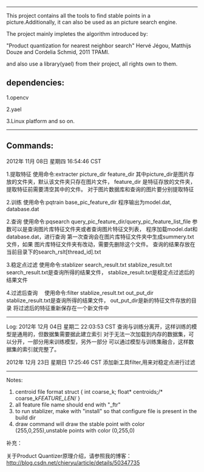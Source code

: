 ********************************************************************************************************

This project contains all the tools to find stable points in a 
picture.Additionally, it can also be used as an picture search 
engine.

The project mainly impletes the algorithm introduced by:

 "Product quantization for nearest neighbor search"
 Hervé Jégou, Matthijs Douze and Cordelia Schmid, 2011 TPAMI.

and also use a library(yael) from their project, all rights own to them.

dependencies:
-----------
1.opencv

2.yael

3.Linux platform and so on.

******************************************************************************************************

Commands:
--------
2012年 11月 08日 星期四 16:54:46 CST

1.提取特征
  使用命令:extracter picture_dir feature_dir
  其中picture_dir是图片存放的文件夹，默认该文件夹只存在图片文件，
feature_dir 是特征存放的文件夹，提取特征前需要清空其中的文件。
  对于图片数据库和查询的图片要分别提取特征

2.训练
  使用命令:pqtrain base_pic_feature_dir
  程序输出为model.dat, database.dat

2.查询
  使用命令:pqsearch  query_pic_feature_dir/query_pic_feature_list_file
  参数可以是查询图片库特征文件夹或者查询图片特征文列表，
  程序加载model.dat和database.dat，进行查询
  第一次查询会在图片库特征文件夹中生成summery.txt文件，如果
图片库特征文件夹有改动，需要先删除这个文件。
  查询的结果存放在当前目录下的search_rslt[thread_id].txt
  
3.稳定点过滤
  使用命令:stablizer search_result.txt stablize_result.txt
  search_result.txt是查询所得的结果文件，
  stablize_result.txt是稳定点过滤后的结果文件

4.过滤后查询
　使用命令:filter stablize_result.txt out_put_dir
  stablize_result.txt是查询所得的结果文件，
  out_put_dir是新的特征文件存放的目录
  将过滤后的特征重新保存在一个新文件中
******************************************************************************************************
Log:
2012年 12月 04日 星期二 22:03:53 CST
查询与训练分离开，这样训练的模型是通用的，但数据集需要据此建立索引
对于无法一次加载到内存的数据集，可以分开，一部分用来训练模型，另外一部分
可以通过模型与训练集融合，这样数据集的索引就完整了。


2012年 12月 23日 星期日 17:25:46 CST
添加新工具filter,用来对稳定点进行过滤

****************************************************************************************************
Notes:
1. centroid file format
struct {
    int coarse_k;
    float* centroids;/* coarse_k*FEATURE_LEN*/
}
2. all feature file name should end with "_ftr"
3. to run stablizer, make with "install" so that configure file is present in the build dir
4. draw command will draw the stable point with color (255,0,255),unstable points with color (0,255,0)

补充：

关于Product Quantizer原理介绍，请参照我的博客：http://blog.csdn.net/chieryu/article/details/50347735
